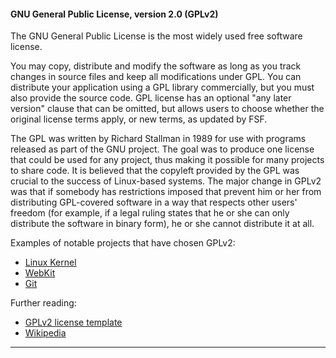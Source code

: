 #### GNU General Public License, version 2.0 (GPLv2)

The GNU General Public License is the most widely used free software license. 

You may copy, distribute and modify the software as long as you track changes in source files and keep all modifications under GPL. You can distribute your application using a GPL library commercially, but you must also provide the source code. GPL license has an optional "any later version" clause that can be omitted, but allows users to choose whether the original license terms apply, or new terms, as updated by FSF.

The GPL was written by Richard Stallman in 1989 for use with programs released as part of the GNU project. The goal was to produce one license that could be used for any project, thus making it possible for many projects to share code. It is believed that the copyleft provided by the GPL was crucial to the success of Linux-based systems. The major change in GPLv2 was that if somebody has restrictions imposed that prevent him or her from distributing GPL-covered software in a way that respects other users' freedom (for example, if a legal ruling states that he or she can only distribute the software in binary form), he or she cannot distribute it at all.

Examples of notable projects that have chosen GPLv2:

* [Linux Kernel](http://www.kernel.org "Linux Kernel")
* [WebKit](http://www.webkit.org/coding/lgpl-license.html "WebKit")
* [Git](http://git-scm.com/about/free-and-open-source "Git")

Further reading:

* [GPLv2 license template](http://opensource.org/licenses/GPL-2.0 "GPLv2 license")
* [Wikipedia](http://en.wikipedia.org/wiki/GNU_General_Public_License#Version_2 "Wikipedia")
***

